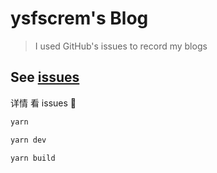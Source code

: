 # ysfscrem's Blog

> I used GitHub's issues to record my blogs

## See [issues](https://github.com/ysfscream/ysfscream.github.io/issues)

详情 看 issues 🦄

```js
yarn

yarn dev

yarn build
```
